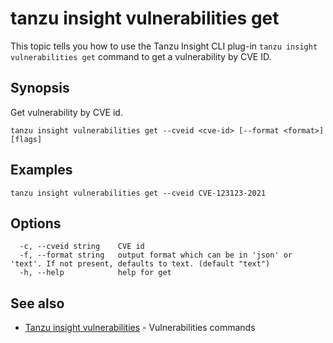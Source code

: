 # tanzu insight vulnerabilities get

This topic tells you how to use the Tanzu Insight CLI plug-in
`tanzu insight vulnerabilities get` command to get a vulnerability by CVE ID.

## <a id='synopsis'></a>Synopsis

Get vulnerability by CVE id.

```console
tanzu insight vulnerabilities get --cveid <cve-id> [--format <format>] [flags]
```

## <a id='examples'></a>Examples

```console
tanzu insight vulnerabilities get --cveid CVE-123123-2021
```

## <a id='options'></a>Options

```console
  -c, --cveid string    CVE id
  -f, --format string   output format which can be in 'json' or 'text'. If not present, defaults to text. (default "text")
  -h, --help            help for get
```

## <a id='see-also'></a>See also

* [Tanzu insight vulnerabilities](insight-vulnerabilities.md)	 - Vulnerabilities commands
